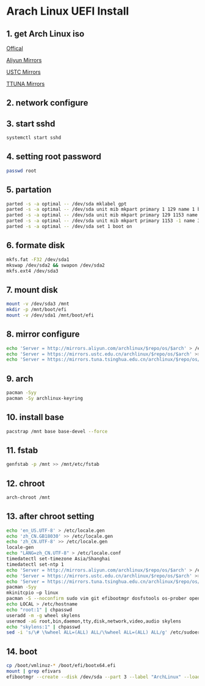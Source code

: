 # Arach Linux UEFI Install

## 1. get Arch Linux iso

[Offical](https://www.archlinux.org/download/)

[Aliyun Mirrors](https://mirrors.aliyun.com/archlinux/iso/latest/)

[USTC Mirrors](https://mirrors.ustc.edu.cn/archlinux/iso/latest/)

[TTUNA Mirrors](https://mirrors.tuna.tsinghua.edu.cn/archlinux/iso/latest/)

## 2. network configure 

## 3. start sshd

```sh
systemctl start sshd
```

## 4. setting root password

```sh
passwd root
```

## 5. partation

```sh
parted -s -a optimal -- /dev/sda mklabel gpt
parted -s -a optimal -- /dev/sda unit mib mkpart primary 1 129 name 1 boot
parted -s -a optimal -- /dev/sda unit mib mkpart primary 129 1153 name 2 swap
parted -s -a optimal -- /dev/sda unit mib mkpart primary 1153 -1 name 3 rootfs
parted -s -a optimal -- /dev/sda set 1 boot on
```

## 6. formate disk

```sh
mkfs.fat -F32 /dev/sda1
mkswap /dev/sda2 && swapon /dev/sda2
mkfs.ext4 /dev/sda3
```

## 7. mount disk

```sh
mount -v /dev/sda3 /mnt
mkdir -p /mnt/boot/efi
mount -v /dev/sda1 /mnt/boot/efi
```

## 8. mirror configure

```sh
echo 'Server = http://mirrors.aliyun.com/archlinux/$repo/os/$arch' > /etc/pacman.d/mirrorlist
echo 'Server = https://mirrors.ustc.edu.cn/archlinux/$repo/os/$arch' >> /etc/pacman.d/mirrorlist
echo 'Server = https://mirrors.tuna.tsinghua.edu.cn/archlinux/$repo/os/$arch' >> /etc/pacman.d/mirrorlist
```

## 9. arch

```sh
pacman -Syy
pacman -Sy archlinux-keyring
```

## 10. install base

```sh
pacstrap /mnt base base-devel --force
```

## 11. fstab

```sh
genfstab -p /mnt >> /mnt/etc/fstab
```

## 12. chroot

```sh
arch-chroot /mnt
```

## 13. after chroot setting

```sh
echo 'en_US.UTF-8' > /etc/locale.gen
echo 'zh_CN.GB18030' >> /etc/locale.gen
echo 'zh_CN.UTF-8' >> /etc/locale.gen
locale-gen
echo "LANG=zh_CN.UTF-8" > /etc/locale.conf
timedatectl set-timezone Asia/Shanghai
timedatectl set-ntp 1
echo 'Server = http://mirrors.aliyun.com/archlinux/$repo/os/$arch' > /etc/pacman.d/mirrorlist
echo 'Server = https://mirrors.ustc.edu.cn/archlinux/$repo/os/$arch' >> /etc/pacman.d/mirrorlist
echo 'Server = https://mirrors.tuna.tsinghua.edu.cn/archlinux/$repo/os/$arch' >> /etc/pacman.d/mirrorlist
pacman -Syy
mkinitcpio –p linux
pacman -S --noconfirm sudo vim git efibootmgr dosfstools os-prober openssh -y
echo LOCAL > /etc/hostname
echo "root:1" | chpasswd
useradd -m -g wheel skylens
usermod -aG root,bin,daemon,tty,disk,network,video,audio skylens
echo "skylens:1" | chpasswd
sed -i 's/\# \%wheel ALL=(ALL) ALL/\%wheel ALL=(ALL) ALL/g' /etc/sudoers
```

## 14. boot

```sh
cp /boot/vmlinuz-* /boot/efi/bootx64.efi
mount | grep efivars
efibootmgr --create --disk /dev/sda --part 3 --label "ArchLinux" --loader "\efi\bootx64.efi"
```

